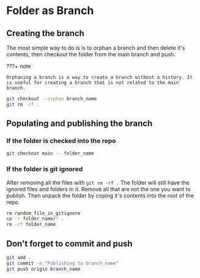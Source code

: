 # Folder as Branch

## Creating the branch

The most simple way to do is is to orphan a branch and then delete it's contents, then checkout the folder from the main branch and push.

???+ note

    Orphaning a branch is a way to create a branch without a history. It is useful for creating a branch that is not related to the main branch.


```sh
git checkout --orphan branch_name
git rm -rf .
```

## Populating and publishing the branch

### If the folder is checked into the repo

```sh
git checkout main -- folder_name
```

### If the folder is git ignored

After removing all the files with `git rm -rf .` The folder will still have the ignored files and folders in it. Remove all that are not the one you want to publish. Then unpack the folder by coping it's contents into the root of the repo.

```sh
rm random_file_in_gitignore
cp -r folder_name/* .
rm -rf folder_name
```

## Don't forget to commit and push

```sh
git add .
git commit -m "Publishing to branch_name"
git push origin branch_name
```